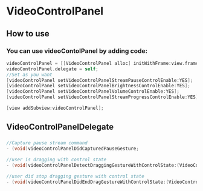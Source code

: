 # VideoControlPanel

## How to use
### You can use videoContolPanel by adding code:
```objective-c
videoControlPanel = [[VideoControlPanel alloc] initWithFrame:view.frame];
videoControlPanel.delegate = self;
//Set as you want
[videoControlPanel setVideoControlPanelStreamPauseControlEnable:YES];
[videoControlPanel setVideoControlPanelBrightnessControlEnable:YES];
[videoControlPanel setVideoControlPanelVolumeControlEnable:YES];
[videoControlPanel setVideoControlPanelStreamProgressControlEnable:YES];

[view addSubview:videoControlPanel];
```

## VideoControlPanelDelegate
### 
```objective-c
//Capture pause stream command
- (void)videoControlPanelDidCapturedPauseGesture;

//user is dragging with control state
- (void)videoControlPanelDetectDraggingGestureWithControlState:(VideoControlPanelState)controlState andOffset:(CGFloat)offset;

//user did stop dragging gesture with control state
- (void)videoControlPanelDidEndDragGestureWithControlState:(VideoControlPanelState)controlState andOffset:(CGFloat)offset;
```
